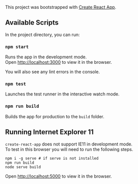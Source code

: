 This project was bootstrapped with [Create React App](https://github.com/facebook/create-react-app).

## Available Scripts

In the project directory, you can run:

### `npm start`

Runs the app in the development mode.<br>
Open [http://localhost:3000](http://localhost:3000) to view it in the browser.

You will also see any lint errors in the console.

### `npm test`

Launches the test runner in the interactive watch mode.

### `npm run build`

Builds the app for production to the `build` folder.

## Running Internet Explorer 11

`create-react-app` does not support IE11 in development mode. <br/>To test in this browser you will need to run the following steps.

```
npm i -g serve # if serve is not installed
npm run build
node serve build
```

Open [http://localhost:5000](http://localhost:5000) to view it in the browser.
